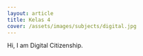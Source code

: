 ```yaml
---
layout: article
title: Kelas 4
cover: /assets/images/subjects/digital.jpg
---
```


Hi, I am Digital Citizenship.
